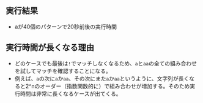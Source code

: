 ## 実行結果
* aが40個のパターンで20秒前後の実行時間

## 実行時間が長くなる理由
* どのケースでも最後は`!`でマッチしなくなるため、`a`と`aa`の全ての組み合わせを試してマッチを確認することになる。
* 例えば、`a`の次に`a`か`aa`、その次にまた`a`か`aa`というように、文字列が長くなると2^nのオーダー（指数関数的に）で組み合わせが増加する。そのため実行時間は非常に長くなるケースが出てくる。